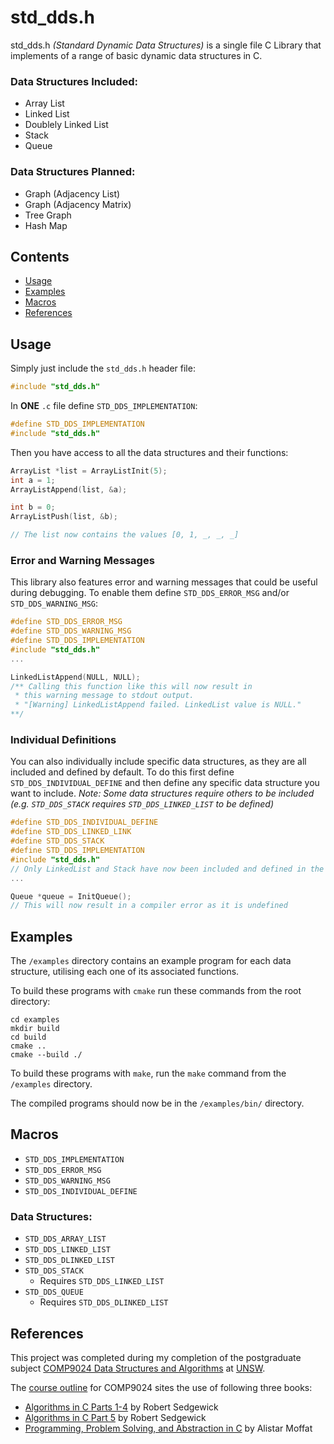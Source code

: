 # std_dds.h
std_dds.h _(Standard Dynamic Data Structures)_ is a single file C Library that
implements of a range of basic dynamic data structures in C.

### Data Structures Included:
- Array List
- Linked List
- Doublely Linked List
- Stack
- Queue

### Data Structures Planned:
- Graph (Adjacency List)
- Graph (Adjacency Matrix)
- Tree Graph
- Hash Map

## Contents

- [Usage](#usage)
- [Examples](#examples)
- [Macros](#macros)
- [References](#references)

## Usage

Simply just include the `std_dds.h` header file:
```c
#include "std_dds.h"
```

In **ONE** `.c` file define `STD_DDS_IMPLEMENTATION`:
```c
#define STD_DDS_IMPLEMENTATION
#include "std_dds.h"
```

Then you have access to all the data structures and their functions:
```c
ArrayList *list = ArrayListInit(5);
int a = 1;
ArrayListAppend(list, &a);

int b = 0;
ArrayListPush(list, &b);

// The list now contains the values [0, 1, _, _, _]
```

### Error and Warning Messages

This library also features error and warning messages that could be useful
during debugging. To enable them define `STD_DDS_ERROR_MSG` and/or 
`STD_DDS_WARNING_MSG`:
```c
#define STD_DDS_ERROR_MSG
#define STD_DDS_WARNING_MSG
#define STD_DDS_IMPLEMENTATION
#include "std_dds.h"
...

LinkedListAppend(NULL, NULL);
/** Calling this function like this will now result in 
 * this warning message to stdout output.
 * "[Warning] LinkedListAppend failed. LinkedList value is NULL." 
**/
```

### Individual Definitions

You can also individually include specific data structures, as they are all
included and defined by default. To do this first define 
`STD_DDS_INDIVIDUAL_DEFINE` and then define any specific data structure you 
want to include.
_Note: Some data structures require others to be included 
(e.g. `STD_DDS_STACK` requires `STD_DDS_LINKED_LIST` to be defined)_
```c
#define STD_DDS_INDIVIDUAL_DEFINE
#define STD_DDS_LINKED_LINK
#define STD_DDS_STACK
#define STD_DDS_IMPLEMENTATION
#include "std_dds.h"
// Only LinkedList and Stack have now been included and defined in the project
...

Queue *queue = InitQueue();
// This will now result in a compiler error as it is undefined
```

## Examples

The `/examples` directory contains an example program for each data structure,
utilising each one of its associated functions.

To build these programs with `cmake` run these commands from the root directory:

```
cd examples
mkdir build
cd build
cmake ..
cmake --build ./
```

To build these programs with `make`, run the `make` command from the `/examples`
directory.

The compiled programs should now be in the `/examples/bin/` directory.

## Macros

- `STD_DDS_IMPLEMENTATION`
- `STD_DDS_ERROR_MSG`
- `STD_DDS_WARNING_MSG`
- `STD_DDS_INDIVIDUAL_DEFINE`

### Data Structures:

- `STD_DDS_ARRAY_LIST`
- `STD_DDS_LINKED_LIST`
- `STD_DDS_DLINKED_LIST`
- `STD_DDS_STACK`
    - Requires `STD_DDS_LINKED_LIST`
- `STD_DDS_QUEUE`
    - Requires `STD_DDS_DLINKED_LIST`

## References

This project was completed during my completion of the postgraduate subject 
[COMP9024 Data Structures and Algorithms](https://www.handbook.unsw.edu.au/postgraduate/courses/2025/comp9024) 
at [UNSW](https://www.unsw.edu.au/).

The [course outline](https://www.unsw.edu.au/course-outlines/course-outline#courseCode=COMP9024&year=2025) 
for COMP9024 sites the use of following three books: 
- [Algorithms in C Parts 1-4](https://www.oreilly.com/library/view/algorithms-in-c/9780768685312/) by Robert Sedgewick 
- [Algorithms in C Part 5](https://www.oreilly.com/library/view/algorithms-in-c/9780768685329/) by Robert Sedgewick 
- [Programming, Problem Solving, and Abstraction in C](https://www.pearson.com/en-au/subject-catalog/p/programming-problem-solving-and-abstraction-with-c-pearson-original-edition/P200000008355/9781486010974) by Alistar Moffat 
